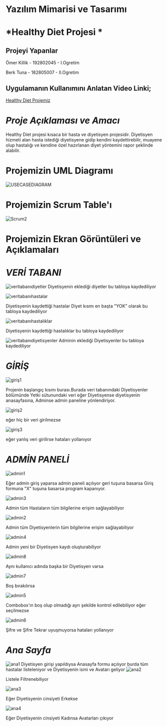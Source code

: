 # Yazılım Mimarisi ve Tasarımı
# *Healthy Diet Projesi *

## Projeyi Yapanlar
Ömer Killik - 192802045 - I.Ogretim

Berk Tuna - 182805007 - II.Ogretim

## Uygulamanın Kullanımını Anlatan Video Linki;
[Healthy Diet Projemiz]( https://youtu.be/UtFbBCJHJ1A)
# *Proje Açıklaması ve Amacı*
Healthy Diet projesi kısaca bir hasta ve diyetisyen projesidir. Diyetisyen hizmeti alan hasta istediği diyetisyene gidip kendini kaydettirebilir, muayene olup hastalığı ve kendine özel hazırlanan diyet yöntemini rapor şeklinde alabilir.
# Projemizin UML Diagramı
![USECASEDIAGRAM](https://user-images.githubusercontent.com/70074665/120934206-0a366400-c706-11eb-9a45-d9b3b922ae62.png)
# Projemizin Scrum Table'ı
![Scrum2](https://user-images.githubusercontent.com/70074665/120934192-00acfc00-c706-11eb-89ec-4d335c796fb5.png)

# Projemizin Ekran Görüntüleri ve Açıklamaları

# *VERİ TABANI*
![veritabanıdiyetler](https://user-images.githubusercontent.com/70074665/120934835-9cd80280-c708-11eb-9e08-f25601bc8a4b.png)
Diyetisyenin eklediği diyetler bu tabloya kaydediliyor

![veritabanıhastalar](https://user-images.githubusercontent.com/70074665/120934848-acefe200-c708-11eb-836c-41c11bc62598.png)

Diyetisyenin kaydettiği hastalar Diyet kısmı en başta "YOK" olarak bu tabloya kaydediliyor

![veritabanıhastalıklar](https://user-images.githubusercontent.com/70074665/120934850-b0836900-c708-11eb-89d4-8fc14d38d34c.png)

Diyetisyenin kaydettiği hastalıklar bu tabloya kaydediliyor

![veritabanıdiyetisyenler](https://user-images.githubusercontent.com/70074665/120934854-b2e5c300-c708-11eb-9357-ee80a5dc2eb3.png)
Adminin eklediği Diyetisyenler bu tabloya kaydediliyor

# *GİRİŞ*
![giriş1](https://user-images.githubusercontent.com/70074665/120935047-9dbd6400-c709-11eb-97e9-0572c17257f6.png)

Projenin başlangıç kısmı burası.Burada veri tabanındaki Diyetisyenler bölümünde Yetki sütunundaki veri eğer Diyetisyense diyetisyenin anasayfasına, Adminse admin paneline yönlendiriyor.

![giriş2](https://user-images.githubusercontent.com/70074665/120935112-da895b00-c709-11eb-9dfa-3b5726780b39.png) 

eğer hiç bir veri girilmezse

![giriş3](https://user-images.githubusercontent.com/70074665/120935122-e543f000-c709-11eb-8402-0dcfc3d4c5ec.png) 

eğer yanlış veri girilirse hataları yollanıyor

# *ADMİN PANELİ*

![admin1](https://user-images.githubusercontent.com/70074665/120935160-19b7ac00-c70a-11eb-97e9-3fb386ac38df.png)

Eğer admin giriş yaparsa admin paneli açılıyor geri tuşuna basarsa Giriş formuna "X" tuşuna basarsa program kapanıyor.

![admin3](https://user-images.githubusercontent.com/70074665/120935223-626f6500-c70a-11eb-8cc8-197851b95871.png)

Admin tüm Hastaların tüm bilgilerine erişim sağlayabiliyor

![admin2](https://user-images.githubusercontent.com/70074665/120935198-48358700-c70a-11eb-9037-f74ba7dddb72.png)

Admin tüm Diyetisyenlerin tüm bilgilerine erişim sağlayabiliyor

![admin4](https://user-images.githubusercontent.com/70074665/120935214-5be0ed80-c70a-11eb-9b3a-cfab81c0e0dd.png)

Admin yeni bir Diyetisyen kaydı oluşturabiliyor

![admin8](https://user-images.githubusercontent.com/70074665/120935287-afebd200-c70a-11eb-880a-95d0a4406100.png)

Aynı kullanıcı adında başka bir Diyetisyen varsa

![admin7](https://user-images.githubusercontent.com/70074665/120935301-bed28480-c70a-11eb-8aec-7c823cfe9b38.png)

Boş bırakılırsa

![admin5](https://user-images.githubusercontent.com/70074665/120935315-ce51cd80-c70a-11eb-9f65-6995a21d176b.png)

Combobox'ın boş olup olmadığı ayrı şekilde kontrol edilebiliyor eğer seçilmezse

![admin6](https://user-images.githubusercontent.com/70074665/120935324-df024380-c70a-11eb-823f-0a9e4b0e2b1a.png)

Şifre ve Şifre Tekrar uyuşmuyorsa hataları yollanıyor


# *Ana Sayfa*

![ana1](https://user-images.githubusercontent.com/70074665/120935394-39030900-c70b-11eb-9e28-ee6ea65feaf1.png)
Diyetisyen girişi yapıldıysa Anasayfa formu açılıyor burda tüm hastalar listeleniyor ve Diyetisyenin ismi ve Avatarı geliyor
![ana2](https://user-images.githubusercontent.com/70074665/120935424-57690480-c70b-11eb-8e4f-1ad4be8826c5.png)

Listele Filtrenebiliyor

![ana3](https://user-images.githubusercontent.com/70074665/120935440-62bc3000-c70b-11eb-82f2-bdf18cb2db0b.png)

Eğer Diyetisyenin cinsiyeti Erkekse

![ana4](https://user-images.githubusercontent.com/70074665/120935446-6fd91f00-c70b-11eb-91ab-c16cdf760a38.png)

Eğer Diyetisyenin cinsiyeti Kadınsa Avatarları çıkıyor













































